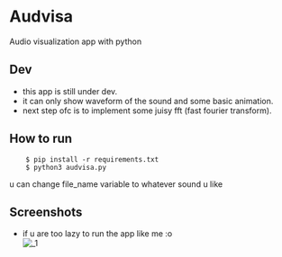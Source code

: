 # Audvisa
Audio visualization app with python

## Dev
-   this app is still under dev.   
-   it can only show waveform of the sound and some basic animation.
-   next step ofc is to implement some juisy fft (fast fourier transform).

## How to run
```
    $ pip install -r requirements.txt
    $ python3 audvisa.py
```
u can change file_name variable to whatever sound u like

## Screenshots
-   if u are too lazy to run the app like me :o   
![_1](1_.png)
